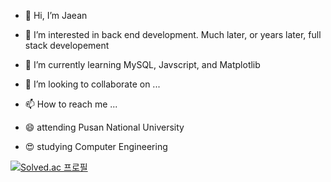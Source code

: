 - 👋 Hi, I’m Jaean
- 👀 I’m interested in back end development. Much later, or years later, full stack developement
- 🌱 I’m currently learning MySQL, Javscript, and Matplotlib
- 💞️ I’m looking to collaborate on ...
- 📫 How to reach me ...

- 😄 attending Pusan National University
- 😍 studying Computer Engineering


[![Solved.ac
프로필](http://mazassumnida.wtf/api/v2/generate_badge?boj=jaean1999)](https://solved.ac/jaean1999)

<!---
JaeanHan/JaeanHan is a ✨ special ✨ repository because its `README.md` (this file) appears on your GitHub profile.
You can click the Preview link to take a look at your changes.
--->
